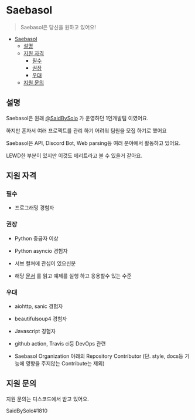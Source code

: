 # Saebasol

> Saebasol은 당신을 원하고 있어요!

- [Saebasol](#saebasol)
  - [설명](#설명)
  - [지원 자격](#지원-자격)
    - [필수](#필수)
    - [권장](#권장)
    - [우대](#우대)
  - [지원 문의](#지원-문의)

## 설명

Saebasol은 원래 [@SaidBySolo](https://github.com/SaidBySolo) 가 운영하던 1인개발팀 이였어요.

하지만 혼자서 여러 프로젝트를 관리 하기 어려워 팀원을 모집 하기로 했어요

Saebasol은 API, Discord Bot, Web parsing등 여러 분야에서 활동하고 있어요.

LEWD한 부분이 있지만 이것도 메리트라고 볼 수 있을거 같아요.

## 지원 자격

### 필수

- 프로그래밍 경험자

### 권장

- Python 중급자 이상

- Python asyncio 경험자

- 서브 컬쳐에 관심이 있으신분

- 해당 [문서](https://github.com/Saebasol/rabbit-ark/wiki/Script) 를 읽고 예제를 실행 하고 응용할수 있는 수준

### 우대

- aiohttp, sanic 경험자
- beautifulsoup4 경험자

- Javascript 경험자

- github action, Travis ci등 DevOps 관련

- Saebasol Organization 아래의 Repository Contributor (단. style, docs등 기능에 영향을 주지않는 Contribute는 제외)

## 지원 문의

지원 문의는 디스코드에서 받고 있어요.

SaidBySolo#1810
